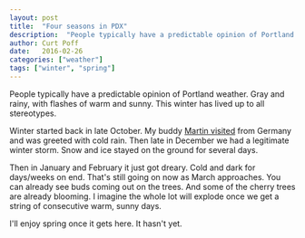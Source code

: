 ```yaml
---
layout: post
title:  "Four seasons in PDX"
description:  "People typically have a predictable opinion of Portland weather. This winter has lived up to all stereotypes."
author: Curt Poff
date:   2016-02-26
categories: ["weather"]
tags: ["winter", "spring"]
---
```


People typically have a predictable opinion of Portland weather. Gray and rainy, with flashes of warm and sunny. This winter has lived up to all stereotypes.

<!--more-->

Winter started back in late October. My buddy [Martin visited](https://blog.curtpoff.com/big-october) from Germany and was greeted with cold rain. Then late in December we had a legitimate winter storm. Snow and ice stayed on the ground for several days.

Then in January and February it just got dreary. Cold and dark for days/weeks on end. That's still going on now as March approaches. You can already see buds coming out on the trees. And some of the cherry trees are already blooming. I imagine the whole lot will explode once we get a string of consecutive warm, sunny days.

I'll enjoy spring once it gets here. It hasn't yet.
